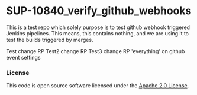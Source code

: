 
# SUP-10840_verify_github_webhooks



This is a test repo which solely purpose is to test github webhook triggered Jenkins pipelines.
This means, this contains nothing, and we are using it to test the builds triggered by merges.

Test change RP
Test2 change RP
Test3 change RP 'everything' on github event settings
### License

This code is open source software licensed under the [Apache 2.0 License]("http://www.apache.org/licenses/LICENSE-2.0.html").
